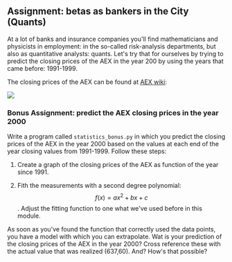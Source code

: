 ## Assignment: betas as bankers in the City (Quants)

At a lot of banks and insurance companies you'll find mathematicians and physicists in employment: in the so-called risk-analysis departments, but also as quantitative analysts: quants. Let's try that for ourselves by trying to predict the closing prices of the AEX in the year 200 by using the years that came before: 1991-1999.

The closing prices of the AEX can be found at [AEX wiki](https://en.wikipedia.org/wiki/AEX_index):

![](AEXeindstandTabel.png)

### Bonus Assignment: predict the AEX closing prices in the year 2000 

Write a program called `statistics_bonus.py` in which you predict the closing prices of the AEX in the year 2000 based on the values at each end of the year closing values from 1991-1999. Follow these steps:

   1. Create a graph of the closing prices of the AEX as function of the year since 1991.

   2. Fith the measurements with a second degree polynomial: $$f(x)=ax^2+bx+c$$. 
      Adjust the fitting function to one what we've used before in this module.

As soon as you've found the function that correctly used the data points, you have a model with which you can extrapolate. Wat is your prediction of the closing prices of the AEX in the year 2000? Cross reference these with the actual value that was realized (637,60). And? How's that possible?
    
    
	